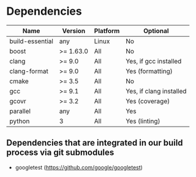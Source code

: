 # Dependencies

| Name             | Version       | Platform |                Optional |
| ---------------- | ------------- | -------- | ----------------------- |
| build-essential  | any           |    Linux |                      No |
| boost            | >= 1.63.0     |    All   |                      No |
| clang            | >= 9.0        |    All   |   Yes, if gcc installed |
| clang-format     | >= 9.0        |    All   |        Yes (formatting) |
| cmake            | >= 3.5        |    All   |                      No |
| gcc              | >= 9.1        |    All   | Yes, if clang installed |
| gcovr            | >= 3.2        |    All   |          Yes (coverage) |
| parallel         | any           |    All   |                     Yes |
| python           | 3             |    All   |           Yes (linting) |


## Dependencies that are integrated in our build process via git submodules
- googletest (https://github.com/google/googletest)
